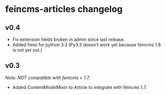 # feincms-articles changelog


## v0.4

* Fix extension fields broken in admin since last release.
* Added fixes for python 3.3 (Py3.3 doesn't work yet because feincms 1.8 is not yet out.)

## v0.3

*Note: NOT compatible with feincms < 1.7.*

* Added ContentModelMixin to Article to integrate with feincms 1.7.
